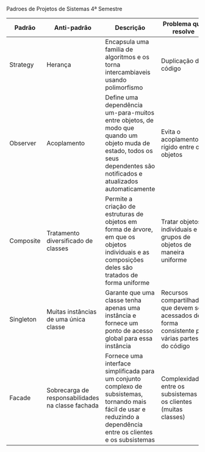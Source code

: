 Padroes de Projetos de Sistemas 4ª Semestre

| Padrão | Anti-padrâo | Descrição | Problema que resolve |
| -------- | -------- | -------- |------------ |
| Strategy | Herança | Encapsula uma familia de algoritmos e os torna intercambiaveis usando polimorfismo | Duplicação de código |
| Observer | Acoplamento | Define uma dependência um-para-muitos entre objetos, de modo que quando um objeto muda de estado, todos os seus dependentes são notificados e atualizados automaticamente | Evita o acoplamento rígido entre os objetos |
| Composite | Tratamento diversificado de classes | Permite a criação de estruturas de objetos em forma de árvore, em que os objetos individuais e as composições deles são tratados de forma uniforme |  Tratar objetos individuais e grupos de objetos de maneira uniforme |
| Singleton | Muitas instâncias de uma única classe | Garante que uma classe tenha apenas uma instância e fornece um ponto de acesso global para essa instância |  Recursos compartilhados que devem ser acessados de forma consistente por várias partes do código |
| Facade | Sobrecarga de responsabilidades na classe fachada | Fornece uma interface simplificada para um conjunto complexo de subsistemas, tornando mais fácil de usar e reduzindo a dependência entre os clientes e os subsistemas | Complexidade entre os subsistemas e os clientes (muitas classes) |
